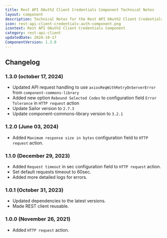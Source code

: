 ```yaml
---
title: Rest API OAuth2 Client Credentials Component Technical Notes
layout: component
description: Technical Notes for the Rest API OAuth2 Client Credentials component
icon: rest-api-client-credentials-auth-component.png
icontext: Rest API OAuth2 Client Credentials Component
category: rest-api-client
updatedDate: 2024-10-17
ComponentVersion: 1.3.0
---
```


## Changelog

### 1.3.0 (october 17, 2024)
* Updated API request handling to use `axiosReqWithRetryOnServerError` from `component-commons-library`
* Added new option `Rebound Selected Codes` to configuration field `Error Tolerance` in `HTTP request` action
* Update Sailor version to `2.7.3`
* Update component-commons-library version to `3.2.1`

### 1.2.0 (June 03, 2024)

* Added `Maximum response size in bytes` configuration field to `HTTP request` action.

### 1.1.0 (December 29, 2023)

* Added `Request timeout` in sec configuration field to `HTTP request` action.
* Set default requests timeout to 60sec.
* Added more detailed logs for errors.

### 1.0.1 (October 31, 2023)

* Updated dependencies to the latest versions.
* Made REST client reusable.

### 1.0.0 (November 26, 2021)

* Added `HTTP request` action.
